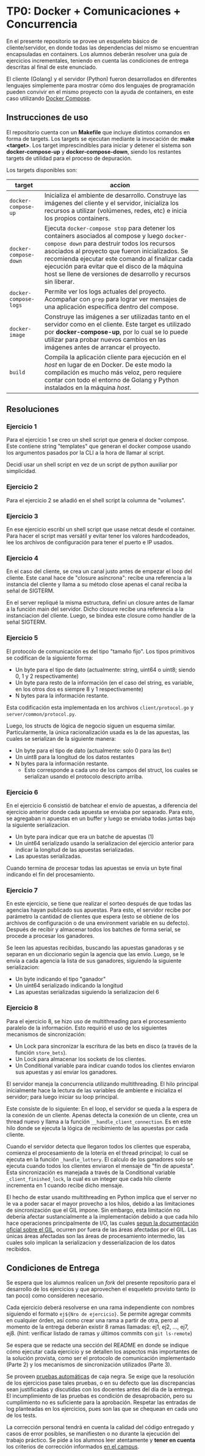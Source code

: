 # TP0: Docker + Comunicaciones + Concurrencia

En el presente repositorio se provee un esqueleto básico de cliente/servidor, en donde todas las dependencias del mismo se encuentran encapsuladas en containers. Los alumnos deberán resolver una guía de ejercicios incrementales, teniendo en cuenta las condiciones de entrega descritas al final de este enunciado.

 El cliente (Golang) y el servidor (Python) fueron desarrollados en diferentes lenguajes simplemente para mostrar cómo dos lenguajes de programación pueden convivir en el mismo proyecto con la ayuda de containers, en este caso utilizando [Docker Compose](https://docs.docker.com/compose/).

## Instrucciones de uso
El repositorio cuenta con un **Makefile** que incluye distintos comandos en forma de targets. Los targets se ejecutan mediante la invocación de:  **make \<target\>**. Los target imprescindibles para iniciar y detener el sistema son **docker-compose-up** y **docker-compose-down**, siendo los restantes targets de utilidad para el proceso de depuración.

Los targets disponibles son:

| target  | accion  |
|---|---|
|  `docker-compose-up`  | Inicializa el ambiente de desarrollo. Construye las imágenes del cliente y el servidor, inicializa los recursos a utilizar (volúmenes, redes, etc) e inicia los propios containers. |
| `docker-compose-down`  | Ejecuta `docker-compose stop` para detener los containers asociados al compose y luego  `docker-compose down` para destruir todos los recursos asociados al proyecto que fueron inicializados. Se recomienda ejecutar este comando al finalizar cada ejecución para evitar que el disco de la máquina host se llene de versiones de desarrollo y recursos sin liberar. |
|  `docker-compose-logs` | Permite ver los logs actuales del proyecto. Acompañar con `grep` para lograr ver mensajes de una aplicación específica dentro del compose. |
| `docker-image`  | Construye las imágenes a ser utilizadas tanto en el servidor como en el cliente. Este target es utilizado por **docker-compose-up**, por lo cual se lo puede utilizar para probar nuevos cambios en las imágenes antes de arrancar el proyecto. |
| `build` | Compila la aplicación cliente para ejecución en el _host_ en lugar de en Docker. De este modo la compilación es mucho más veloz, pero requiere contar con todo el entorno de Golang y Python instalados en la máquina _host_. |

## Resoluciones

### Ejercicio 1

Para el ejercicio 1 se creo un shell script que genera el docker compose. Este contiene string "templates" que generan el docker compose usando los argumentos pasados por la CLI a la hora de llamar al script.

Decidí usar un shell script en vez de un script de python auxiliar por simplicidad.

### Ejercicio 2

Para el ejercicio 2 se añadió en el shell script la columna de "volumes".

### Ejercicio 3

En ese ejercicio escribí un shell script que usase netcat desde el container. Para hacer el script mas versátil y evitar tener los valores hardcodeados, lee los archivos de configuración para tener el puerto e IP usados.

### Ejercicio 4

En el caso del cliente, se crea un canal justo antes de empezar el loop del cliente. Este canal hace de "closure asíncrona": recibe una referencia a la instancia del cliente y llama a su método close apenas el canal reciba la señal de SIGTERM.

En el server repliqué la misma estructura, definí un closure antes de llamar a la función main del servidor. Dicho closure recibe una referencia a la instanciacion del cliente.
Luego, se bindea este closure como handler de la señal SIGTERM.

### Ejercicio 5
El protocolo de comunicación es del tipo "tamaño fijo". Los tipos primitivos se codifican de la siguiente forma:

- Un byte para el tipo de dato (actualmente: string, uint64 o uint8; siendo 0, 1 y 2 respectivamente)
- Un byte para resto de la información (en el caso del string, es variable, en los otros dos es siempre 8 y 1 respectivamente)
- N bytes para la información restante.

Esta codificación esta implementada en los archivos `client/protocol.go` y `server/common/protocol.py`.

Luego, los structs de lógica de negocio siguen un esquema similar. Particularmente, la única racionalización usada es la de las apuestas, las cuales se serializan de la siguiente manera:
- Un byte para el tipo de dato (actualmente: solo 0 para las `Bet`)
- Un uint8 para la longitud de los datos restantes
- N bytes para la información restante.
    - Esto corresponde a cada uno de los campos del struct, los cuales se serializan usando el protocolo descripto arriba.

### Ejercicio 6
En el ejercicio 6 consistió de batchear el envío de apuestas, a diferencia del ejercicio anterior donde cada apuesta se enviaba por separado.
Para esto, se agregaban n apuestas en un buffer y luego se enviaba todas juntas bajo la siguiente serializacion.
- Un byte para indicar que era un batche de apuestas (1)
- Un uint64 serializado usando la serializacion del ejercicio anterior para indicar la longitud de las apuestas serializadas.
- Las apuestas serializadas.

Cuando termina de procesar todas las apuestas se envía un byte final indicando el fin del procesamiento.

### Ejercicio 7
En este ejercicio, se tiene que realizar el sorteo después de que todas las agencias hayan publicado sus apuestas. Para esto, el servidor recibe por parámetro la cantidad de clientes que espera (esto se obtiene de los archivos de configuración o de una environment variable en su defecto).
Después de recibir y almacenar todos los batches de forma serial, se procede a procesar los ganadores.

Se leen las apuestas recibidas, buscando las apuestas ganadoras y se separan en un diccionario según la agencia que las envío. Luego, se le envía a cada agencia la lista de sus ganadores, siguiendo la siguiente serializacion:
- Un byte indicando el tipo "ganador"
- Un uint64 serializado indicando la longitud
- Las apuestas serializadas siguiendo la serializacion del 6

### Ejercicio 8
Para el ejercicio 8, se hizo uso de multithreading para el procesamiento paralelo de la información.
Esto requirió el uso de los siguientes mecanismos de sincronización:
- Un Lock para sincronizar la escritura de las bets en disco (a través de la función `store_bets`).
- Un Lock para almacenar los sockets de los clientes.
- Un Conditional variable para indicar cuando todos los clientes enviaron sus apuestas y así enviar los ganadores.

El servidor maneja la concurrencia utilizando multithreading. El hilo principal inicialmente hace la lectura de las variables de ambiente e inicializa el servidor; para luego iniciar su loop principal.

Este consiste de lo siguiente:
En el loop, el servidor se queda a la espera de la conexión de un cliente. Apenas detecta la conexión de un cliente, crea un thread nuevo y llama a la función `__handle_client_connection`. Es en este hilo donde se ejecuta la lógica de recibimiento de las apuestas por cada cliente.

Cuando el servidor detecta que llegaron todos los clientes que esperaba, comienza el procesamiento de la lotería en el thread principal; lo cual se ejecuta en la función `_handle_lottery`.
El calculo de los ganadores solo se ejecuta cuando todos los clientes enviaron el mensaje de "fin de apuesta". Esta sincronización es manejada a través de la Conditional variable `_client_finished_lock`, la cual es un integer que cada hilo cliente incrementa en 1 cuando recibe dicho mensaje.

El hecho de estar usando multithreading en Python implica que el server no le va a poder sacar el mayor provecho a los hilos, debido a las limitaciones de sincronización que el GIL impone. Sin embargo, esta limitación no debería afectar sustancialmente a la implementación debido a que cada hilo hace operaciones principalmente de I/O, las cuales [segun la documentación oficial sobre el GIL](https://wiki.python.org/moin/GlobalInterpreterLock), ocurren por fuera de las áreas afectadas por el GIL. Las únicas áreas afectadas son las áreas de procesamiento intermedio, las cuales solo implican la serializacion y desserializacion de los datos recibidos.


## Condiciones de Entrega
Se espera que los alumnos realicen un _fork_ del presente repositorio para el desarrollo de los ejercicios y que aprovechen el esqueleto provisto tanto (o tan poco) como consideren necesario.

Cada ejercicio deberá resolverse en una rama independiente con nombres siguiendo el formato `ej${Nro de ejercicio}`. Se permite agregar commits en cualquier órden, así como crear una rama a partir de otra, pero al momento de la entrega deberán existir 8 ramas llamadas: ej1, ej2, ..., ej7, ej8.
 (hint: verificar listado de ramas y últimos commits con `git ls-remote`)

Se espera que se redacte una sección del README en donde se indique cómo ejecutar cada ejercicio y se detallen los aspectos más importantes de la solución provista, como ser el protocolo de comunicación implementado (Parte 2) y los mecanismos de sincronización utilizados (Parte 3).

Se proveen [pruebas automáticas](https://github.com/7574-sistemas-distribuidos/tp0-tests) de caja negra. Se exige que la resolución de los ejercicios pase tales pruebas, o en su defecto que las discrepancias sean justificadas y discutidas con los docentes antes del día de la entrega. El incumplimiento de las pruebas es condición de desaprobación, pero su cumplimiento no es suficiente para la aprobación. Respetar las entradas de log planteadas en los ejercicios, pues son las que se chequean en cada uno de los tests.

La corrección personal tendrá en cuenta la calidad del código entregado y casos de error posibles, se manifiesten o no durante la ejecución del trabajo práctico. Se pide a los alumnos leer atentamente y **tener en cuenta** los criterios de corrección informados  [en el campus](https://campusgrado.fi.uba.ar/mod/page/view.php?id=73393).
